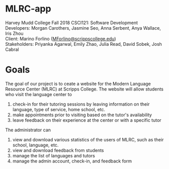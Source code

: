 # MLRC-app

Harvey Mudd College Fall 2018 CSCI121: Software Development  
Developers: Morgan Carothers, Jasmine Seo, Anna Serbent, Anya Wallace, Iris Zhou  
Client: Marino Forlino (MForlino@scrippscollege.edu)  
Stakeholders: Priyanka Agarwal, Emily Zhao, Julia Read, David Sobek, Josh Cabral  

# Goals
The goal of our project is to ceate a website for the Modern Language Resource Center (MLRC) at Scripps College. 
The website will allow students who visit the language center to
1. check-in for their tutoring sessions by leaving information on their language, type of service, home school, etc.  
2. make appointments prior to visiting based on the tutor's availability
3. leave feedback on their experience at the center or with a specific tutor    

The administrator can 
1. view and download various statistics of the users of MLRC, such as their school, language, etc.
2. view and download feedback from students
3. manage the list of languages and tutors
4. manage the admin account, check-in, and feedback form